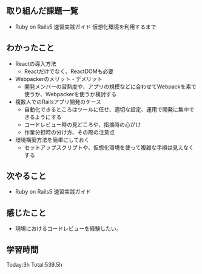 ## 取り組んだ課題一覧
- Ruby on Rails5 速習実践ガイド 仮想化環境を利用するまで
  
## わかったこと
- Reactの導入方法
  - Reactだけでなく、ReactDOMも必要
- Webpackerのメリット・デメリット
  - 開発メンバーの習熟度や、アプリの規模などに合わせてWebpackを素で使うか、Webpackerを使うか検討する
- 複数人でのRailsアプリ開発のケース
  - 自動化できるところはツールに任せ、適切な設定、運用で開発に集中できるようにする
  - コードレビュー時の見どころや、指摘時の心がけ
  - 作業分担時の分け方、その際の注意点
- 環境構築方法を簡単にしておく
  - セットアップスクリプトや、仮想化環境を使って複雑な手順は見えなくする

## 次やること
- Ruby on Rails5 速習実践ガイド
  
## 感じたこと
- 現場におけるコードレビューを経験したい。

## 学習時間
Today:3h
Total:539.5h
